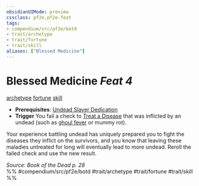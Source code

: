 ```yaml
---
obsidianUIMode: preview
cssclass: pf2e,pf2e-feat
tags:
- compendium/src/pf2e/botd
- trait/archetype
- trait/fortune
- trait/skill
aliases: ["Blessed Medicine"]
---
```

# Blessed Medicine  *Feat 4*  
[archetype](../../Rules/traits/archetype.md)  [fortune](../../Rules/traits/fortune.md)  [skill](../../Rules/traits/skill.md)  

- **Prerequisites**: [Undead Slayer Dedication](undead-slayer-dedication-botd.md)
- **Trigger** You fail a check to [Treat a Disease](../../Rules/actions/treat-disease.md) that was inflicted by an undead (such as [ghoul fever](../gm/afflictions/ghoul-fever-b1.md) or mummy rot).

Your experience battling undead has uniquely prepared you to fight the diseases they inflict on the survivors, and you know that leaving these maladies untreated for long will eventually lead to more undead. Reroll the failed check and use the new result.

*Source: Book of the Dead p. 28*  
%% #compendium/src/pf2e/botd #trait/archetype #trait/fortune #trait/skill %%